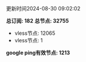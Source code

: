 更新时间2024-08-30 09:02:02

**总订阅: 182**
**总节点: 32755**
- vless节点: 12065
- vless节点: 1

**google ping有效节点: 1213**
